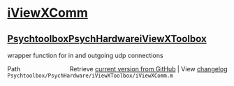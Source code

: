 # [iViewXComm](iViewXComm)
## [Psychtoolbox](Psychtoolbox)[PsychHardware](PsychHardware)[iViewXToolbox](iViewXToolbox)

wrapper function for in and outgoing udp connections  




<div class="code_header" style="text-align:right;">
  <span style="float:left;">Path&nbsp;&nbsp;</span> <span class="counter">Retrieve <a href=
  "https://raw.github.com/Psychtoolbox-3/Psychtoolbox-3/beta/Psychtoolbox/PsychHardware/iViewXToolbox/iViewXComm.m">current version from GitHub</a> | View <a href=
  "https://github.com/Psychtoolbox-3/Psychtoolbox-3/commits/beta/Psychtoolbox/PsychHardware/iViewXToolbox/iViewXComm.m">changelog</a></span>
</div>
<div class="code">
  <code>Psychtoolbox/PsychHardware/iViewXToolbox/iViewXComm.m</code>
</div>

